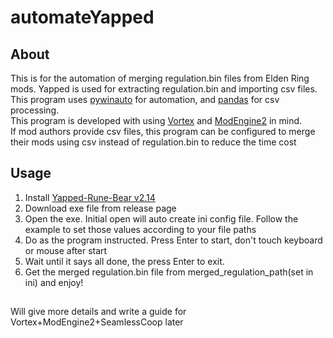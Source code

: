 # automateYapped
## About
This is for the automation of merging regulation.bin files from Elden Ring mods. Yapped is used for extracting regulation.bin and importing csv files. This program uses [pywinauto](https://github.com/pywinauto/pywinauto) for automation, and [pandas](https://github.com/pandas-dev/pandas/) for csv processing.<br>
This program is developed with using [Vortex](https://www.nexusmods.com/about/vortex/) and [ModEngine2](https://github.com/soulsmods/ModEngine2/releases) in mind.<br>
If mod authors provide csv files, this program can be configured to merge their mods using csv instead of regulation.bin to reduce the time cost

## Usage
1. Install [Yapped-Rune-Bear v2.14](https://github.com/vawser/Yapped-Rune-Bear/releases/tag/2.14)
2. Download exe file from release page
3. Open the exe. Initial open will auto create ini config file. Follow the example to set those values according to your file paths
4. Do as the program instructed. Press Enter to start, don't touch keyboard or mouse after start
5. Wait until it says all done, the press Enter to exit.
6. Get the merged regulation.bin file from merged_regulation_path(set in ini) and enjoy!

##
Will give more details and write a guide for Vortex+ModEngine2+SeamlessCoop later
